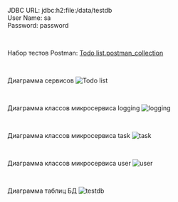 JDBC URL: jdbc:h2:file:/data/testdb
<br>
User Name: sa
<br>
Password: password

<br>
 
Набор тестов Postman: [Todo list.postman_collection](https://github.com/Rickki13/TodoApp/blob/master/Todo%20list.postman_collection.json)
 
<br>

Диаграмма сервисов
![Todo list](https://github.com/user-attachments/assets/e6d39c45-d190-499f-9222-e3e61667f8d4)

<br>

Диаграмма классов микросервиса logging
![logging](https://github.com/user-attachments/assets/b86b02fc-26e0-47f5-96f7-f01ab7ecdd62)

<br>

Диаграмма классов микросервиса task
![task](https://github.com/user-attachments/assets/53c246f3-2888-40b3-9cd6-62562b6659b9)

<br>

Диаграмма классов микросервиса user
![user](https://github.com/user-attachments/assets/f8ecfc4f-ca35-4882-b994-fe6d5f74af66)

<br>

Диаграмма таблиц БД
![testdb](https://github.com/user-attachments/assets/1f4ded10-aea7-4605-9c0e-117ed11d50f3)

